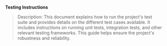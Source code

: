 **Testing Instructions**
> Description: This document explains how to run the project's test suite and provides details on the different test cases available. It includes instructions on running unit tests, integration tests, and other relevant testing frameworks. This guide helps ensure the project's robustness and reliability.

